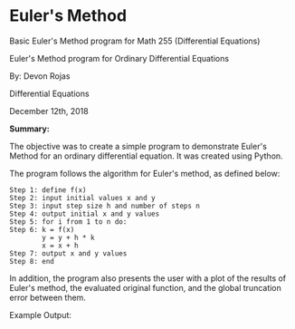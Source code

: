 # Euler's Method
Basic Euler's Method program for Math 255 (Differential Equations)

Euler's Method program for Ordinary Differential Equations

By: Devon Rojas

Differential Equations

December 12th, 2018

**Summary:**


The objective was to create a simple program to demonstrate Euler's Method for an ordinary differential equation. It was created using Python.

The program follows the algorithm for Euler's method, as defined below:
```
Step 1: define f(x)
Step 2: input initial values x and y
Step 3: input step size h and number of steps n
Step 4: output initial x and y values
Step 5: for i from 1 to n do:
Step 6: k = f(x)
        y = y + h * k
        x = x + h
Step 7: output x and y values
Step 8: end
```

In addition, the program also presents the user with a plot of the results of Euler's method, the evaluated original function, and the global truncation error between them.


Example Output:
